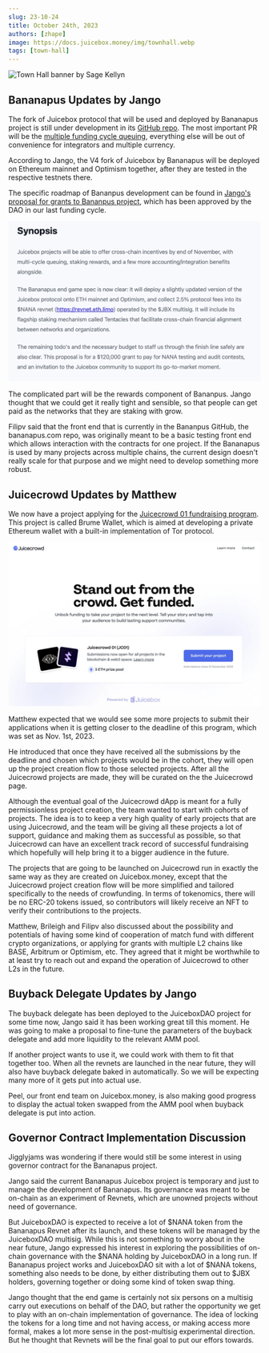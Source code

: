 ```yaml
---
slug: 23-10-24
title: October 24th, 2023
authors: [zhape]
image: https://docs.juicebox.money/img/townhall.webp
tags: [town-hall]
---
```


![Town Hall banner by Sage Kellyn](https://docs.juicebox.money/img/townhall.webp)

## Bananapus Updates by Jango

The fork of Juicebox protocol that will be used and deployed by Bananapus project is still under development in its [GitHub repo](https://github.com/Bananapus/juice-contracts-v4/pulls). The most important PR will be the [multiple funding cycle queuing](https://github.com/Bananapus/juice-contracts-v4/pull/1), everything else will be out of convenience for integrators and multiple currency. 

According to Jango, the V4 fork of Juicebox by Bananapus will be deployed on Ethereum mainnet and Optimism together, after they are tested in the respective testnets there.

The specific roadmap of Bananpus development can be found in [Jango's proposal for grants to Bananpus project](https://www.jbdao.org/s/juicebox/444), which has been approved by the DAO in our last funding cycle.

![The specific roadmap of Bananapus](bananapus_roadmap.webp)

The complicated part will be the rewards component of Bananpus. Jango thought that we could get it really tight and sensible, so that people can get paid as the networks that they are staking with grow. 

Filipv said that the front end that is currently in the Bananpus GitHub, the bananapus.com repo, was originally meant to be a basic testing front end which allows interaction with the contracts for one project. If the Bananapus is used by many projects across multiple chains, the current design doesn't really scale for that purpose and we might need  to develop something more robust. 

## Juicecrowd Updates by Matthew

We now have a project applying for the [Juicecrowd 01 fundraising program](https://www.juicecrowd.gg/crowds). This project is called Brume Wallet, which is aimed at developing a private Ethereum wallet with a built-in implementation of Tor protocol. 

![The 1st program of Juicecrowd](juicecrowd_jc01.webp)

Matthew expected that we would see some more projects to submit their applications when it is getting closer to the deadline of this program, which was set as Nov. 1st, 2023.

He introduced that once they have received all the submissions by the deadline and chosen which projects would be in the cohort, they will open up the project creation flow to those selected projects. After all the Juicecrowd projects are made, they will be curated on the the Juicecrowd page.

Although the eventual goal of the Juicecrowd dApp is meant for a fully permissionless project creation, the team wanted to start with cohorts of projects. The idea is to to keep a very high quality of early projects that are using Juicecrowd, and the team will be giving all these projects a lot of support, guidance and making them as successful as possible, so that Juicecrowd can have an excellent track record of successful fundraising which hopefully will help bring it to a bigger audience in the future.

The projects that are going to be launched on Juicecrowd run in exactly the same way as they are created on Juicebox.money, except that the Juicecrowd project creation flow will be more simplified and tailored specifically to the needs of crowfunding.  In terms of tokenomics, there will be no ERC-20 tokens issued, so contributors will likely receive an NFT to verify their contributions to the projects.

Matthew, Brileigh and Filipv also discussed about the possibility and potentials of having some kind of cooperation of match fund with different crypto organizations, or applying for grants with multiple L2 chains like BASE, Arbitrum or Optimism, etc. They agreed that it might be worthwhile to at least try to reach out and expand the operation of Juicecrowd to other L2s in the future.

## Buyback Delegate Updates by Jango

The buyback delegate has been deployed to the JuiceboxDAO project for some time now, Jango said it has been working great till this moment. He was going to make a proposal to fine-tune the parameters of the buyback delegate and add more liquidity to the relevant AMM pool.

If another project wants to use it, we could work with them to fit that together too. When all the revnets are launched in the near future, they will also have buyback delegate baked in automatically. So we will be expecting many more of it gets put into actual use.

Peel, our front end team on Juicebox.money, is also making good progress to display the actual token swapped from the AMM pool when buyback delegate is put into action.

## Governor Contract Implementation Discussion

Jigglyjams was wondering if there would still be some interest in using governor contract for the Bananapus project.

Jango said the current Bananapus Juicebox project is temporary and just to manage the development of Bananapus. Its governance was meant to be on-chain as an experiment of Revnets, which are unowned projects without need of governance.

But JuiceboxDAO is expected to receive a lot of $NANA token from the Bananapus Revnet after its launch, and these tokens will be managed by the JuiceboxDAO multisig. While this is not something to worry about in the near future, Jango expressed his interest in exploring the possibilities of on-chain governance with the $NANA holding by JuiceboxDAO in a long run. If Bananapus project works and JuiceboxDAO sit with a lot of $NANA tokens, something also needs to be done, by either distributing them out to $JBX holders, governing together or doing some kind of token swap thing.

Jango thought that the end game is certainly not six persons on a multisig carry out executions on behalf of the DAO, but rather the opportunity we get to play with an on-chain implementation of governance. The idea of locking the tokens for a long time and not having access, or making access more formal, makes a lot more sense in the post-multisig experimental direction. But he thought that Revnets will be the final goal to put our effors towards.



